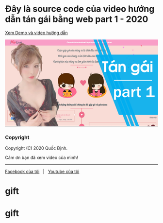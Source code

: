 # Đây là source code của video hướng dẫn tán gái bằng web part 1 - 2020

[Xem Demo và video hướng dẫn ](https://youtu.be/1ojuW7Y-d7g)

![mediumish](images/tangai-part1.jpg)


### Copyright

Copyright (C) 2020 Quốc Định.

Cảm ơn bạn đã xem video của mình!

-----------------

[Facebook của tôi](https://www.facebook.com/PhungQuocDinh) &nbsp; | &nbsp; [Youtube của tôi](https://www.youtube.com/channel/UCwXIeWhUBsUDkSMzUW_sazA)
# gift
# gift
